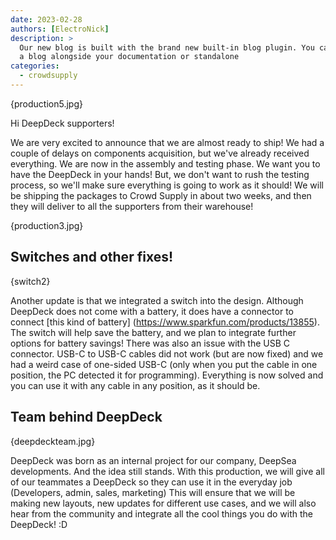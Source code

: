 ```yaml
---
date: 2023-02-28 
authors: [ElectroNick]
description: >
  Our new blog is built with the brand new built-in blog plugin. You can build
  a blog alongside your documentation or standalone
categories:
  - crowdsupply
---
```


{production5.jpg}

Hi DeepDeck supporters!

We are very excited to announce that we are almost ready to ship! We had a couple of delays on components acquisition, but we've already received everything. We are now in the assembly and testing phase. We want you to have the DeepDeck in your hands! But, we don't want to rush the testing process, so we'll make sure everything is going to work as it should! We will be shipping the packages to Crowd Supply in about two weeks, and then they will deliver to all the supporters from their warehouse! 

<!-- more -->

{production3.jpg}

## Switches and other fixes!

{switch2}

Another update is that we integrated a switch into the design. Although DeepDeck does not come with a battery, it does have a connector to connect [this kind of battery] (https://www.sparkfun.com/products/13855). The switch will help save the battery, and we plan to integrate further options for battery savings!
There was also an issue with the USB C connector. USB-C to USB-C cables did not work (but are now fixed) and we had a weird case of one-sided USB-C (only when you put the cable in one position, the PC detected it for programming). Everything is now solved and you can use it with any cable in any position, as it should be.

## Team behind DeepDeck

{deepdeckteam.jpg} 

DeepDeck was born as an internal project for our company, DeepSea developments. And the idea still stands. With this production, we will give all of our teammates a DeepDeck so they can use it in the everyday job (Developers, admin, sales, marketing) This will ensure that we will be making new layouts, new updates for different use cases, and we will also hear from the community and integrate all the cool things you do with the DeepDeck! :D




